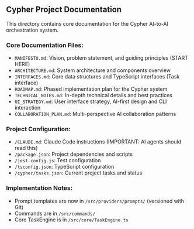 ## Cypher Project Documentation

This directory contains core documentation for the Cypher AI-to-AI orchestration system.

### Core Documentation Files:
- `MANIFESTO.md`: Vision, problem statement, and guiding principles (START HERE)
- `ARCHITECTURE.md`: System architecture and components overview
- `INTERFACES.md`: Core data structures and TypeScript interfaces (Task interface)
- `ROADMAP.md`: Phased implementation plan for the Cypher system
- `TECHNICAL_NOTES.md`: In-depth technical details and best practices
- `UI_STRATEGY.md`: User interface strategy, AI-first design and CLI interaction
- `COLLABORATION_PLAN.md`: Multi-perspective AI collaboration patterns

### Project Configuration:
- `/CLAUDE.md`: Claude Code instructions (IMPORTANT: AI agents should read this)
- `/package.json`: Project dependencies and scripts
- `/jest.config.js`: Test configuration
- `/tsconfig.json`: TypeScript configuration
- `/cypher/tasks.json`: Current project tasks and status

### Implementation Notes:
- Prompt templates are now in `/src/providers/prompts/` (versioned with Git)
- Commands are in `/src/commands/`
- Core TaskEngine is in `/src/core/TaskEngine.ts`